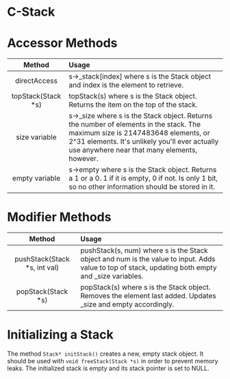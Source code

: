 # C-Stack

# Accessor Methods
|Method|Usage|
|:-:|:-|
|directAccess|s->_stack[index] where s is the Stack object and index is the element to retrieve.|
|topStack(Stack *s)|topStack(s) where s is the Stack object. Returns the item on the top of the stack.|
|size variable|s->_size where s is the Stack object. Returns the number of elements in the stack. The maximum size is 2147483648 elements, or 2^31 elements. It's unlikely you'll ever actually use anywhere near that many elements, however.|
|empty variable|s->empty where s is the Stack object. Returns a 1 or a 0. 1 if it is empty, 0 if not. Is only 1 bit, so no other information should be stored in it.|

# Modifier Methods
|Method|Usage|
|:-:|:-|
|pushStack(Stack *s, int val)| pushStack(s, num) where s is the Stack object and num is the value to input. Adds value to top of stack, updating both empty and _size variables.|
|popStack(Stack *s)|popStack(s) where s is the Stack object. Removes the element last added. Updates _size and empty accordingly.|

# Initializing a Stack
The method `Stack* initStack()` creates a new, empty stack object. It should be used with `void freeStack(Stack *s)` in order to prevent memory leaks. The initialized stack is empty and its stack pointer is set to NULL.
